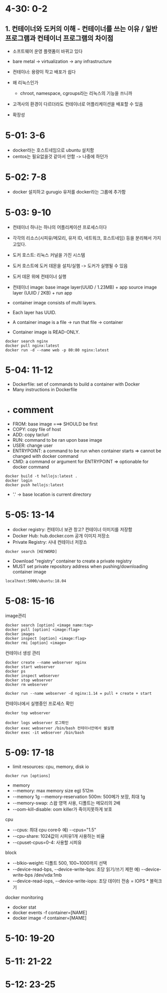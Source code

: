# 4-30: 0-2

## 1. 컨테이너와 도커의 이해 - 컨테이너를 쓰는 이유 / 일반 프로그램과 컨테이너 프로그램의 차이점

* 소프트웨어 운영 플랫폼이 바뀌고 있다
* bare metal -> virtualization -> any infrastructure
* 컨테이너: 용량이 작고 배포가 쉽다
* 왜 리눅스인가
  * chroot, namespace, cgroups라는 리눅스의 기능을 쓰니까

* 고객사의 환경이 다르더라도 컨테이너로 어플리케이션을 배포할 수 있음
* 확장성

# 5-01: 3-6

* docker라는 호스트네임으로 ubuntu 설치함
* centos는 필요없을것 같아서 안함 -> 나중에 하던가

# 5-02: 7-8

* docker 설치하고 gurugio 유저를 docker라는 그룹에 추가함

# 5-03: 9-10

* 컨테이너 하나는 하나의 어플리케이션 프로세스이다
* 각각의 리소스(시피유/메모리, 유저 ID, 네트워크, 호스트네임) 등을 분리해서 가지고있다.
* 도커 호스트: 리눅스 커널을 가진 시스템
* 도커 호스트에 도커 데몬을 설치/실햄 -> 도커가 실행될 수 있음
* 도커 데몬 위에 컨테이너 실행

* 컨테이너 image: base image layer(UUID / 1.23MB) + app source image layer (UUID / 2KB) + run app
* container image consists of multi layers.
* Each layer has UUID.
* A container image is a file -> run that file -> container
* Container image is READ-ONLY.

```
docker search nginx
docker pull nginx:latest
docker run -d --name web -p 80:80 nginx:latest
```


# 5-04: 11-12

* Dockerfile: set of commands to build a container with Docker
* Many instructions in Dockerfile
* # comment
* FROM: base image ===> SHOULD be first
* COPY: copy file of host
* ADD: copy tar/url
* RUN: command to be ran upon base image
* USER: change user
* ENTRYPOINT: a command to be run when container starts => cannot be changed with docker command
* CMD: a command or argument for ENTRYPOINT => optionable for docker command

```
docker build -t hellojs:latest .
docker login
docker push hellojs:latest
```
* '.' -> base location is current directory


# 5-05: 13-14

* docker registry: 컨테이너 보관 창고? 컨테이너 이미지를 저장함
* Docker Hub: hub.docker.com 공개 이미지 저장소
* Private Registry: 사내 컨테이너 저장소

```
docker search [KEYWORD]
```

* Download "registry" container to create a private registry
* MUST set private repository address when pushing/downloading container image

```
localhost:5000/ubuntu:18.04
```


# 5-08: 15-16

image관리
```
docker search [option] <image name:tag>
docker pull [option] <image:flag>
docker images
docker inspect [option] <image:flag>
docker rmi [option] <image>

```

컨테이너 생성 관리
```
docker create --name webserver nginx
docker start webserver
docker ps
docker inspect webserver
docker stop webserver
docker rm webserver
```

```
docker run --name webserver -d nginx:1.14 = pull + create + start
```

컨테이너에서 실행중인 프로세스 확인
```
docker top webserver
```

```
docker logs webserver 로그확인
docker exec webserver /bin/bash 컨테이너안에서 쉘실행
docker exec -it webserver /bin/bash
```

# 5-09: 17-18

* limit resources: cpu, memory, disk io

```
docker run [options]
```

* memory
* --memory: max memory size eg) 512m
* --memory 1g --memory-reservation 500m: 500메가 보장, 최대 1g
* --memory-swap: 스왑 영역 사용, 디폴트는 메모리의 2배
* --oom-kill-disable: oom killer가 죽이지못하게 보호


cpu
* --cpus: 최대 cpu core수 예) --cpus="1.5"
* --cpu-share: 1024값이 시피유1개 사용하는 비율
* --cpuset-cpus=0-4: 사용할 시피유

block
* --blkio-weight: 디폴트 500, 100~1000까지 선택
* --device-read-bps, --device-write-bps: 초당 읽기/쓰기 제한 예) --device-write-bps /dev/vda:1mb
* --device-read-iops, --device-write-iops: 초당 데이터 전송 = IOPS * 블럭크기

docker monitoring
* docker stat
* docker events -f container=[NAME]
* docker image -f container=[MAME]



# 5-10: 19-20
# 5-11: 21-22
# 5-12: 23-25



















